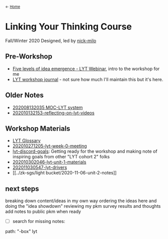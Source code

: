 <small>← [Home](../../page-1)</small>
# Linking Your Thinking Course
Fall/Winter 2020
Designed, led by [nick-milo](../../zk-public/-nick-milo)

## Pre-Workshop
- [Five levels of idea emergence - LYT Webinar](../../!nbox/2020-10-17%20LYT%20Webinar.md), intro to the workshop for me
- [LYT workshop journal](../../!nbox/202010231402-lyt-workshop-journal.md) - not sure how much I'll maintain this but it's here.


## Older Notes
- [202008132035 MOC-LYT system](../../!nbox/Drafts%20&%20Scraps/202008132035%20MOC-LYT%20system.md)
- [202010132153-reflecting-on-lyt-videos](../../!nbox/202010132153-reflecting-on-lyt-videos.md)


## Workshop Materials
- [LYT Glossary](https://publish.obsidian.md/lyt-kit/LYT+Glossary)
- [202010271205-lyt-week-0-meeting](../../!nbox/202010271205-lyt-week-0-meeting.md)
- [lyt-discord-goals](../../!nbox/lyt-discord-goals.md): Getting ready for the workshop and making note of inspiring goals from other "LYT cohort 2" folks
- [202010302046-lyt-unit-1-materials](../../!nbox/202010302046-lyt-unit-1-materials.md)
- [202011030547-lyt-drivers](202011030547-lyt-drivers)
- [[../zk-sgs/light bucket/2020-11-06-unit-2-notes]]


## next steps
breaking down content/ideas in my own way
ordering the ideas here and doing the "idea showdown" 
reviewing my pkm survey results and thoughts
add notes to public pkm when ready


- [ ] search for missing notes:  

path: "-box" lyt


